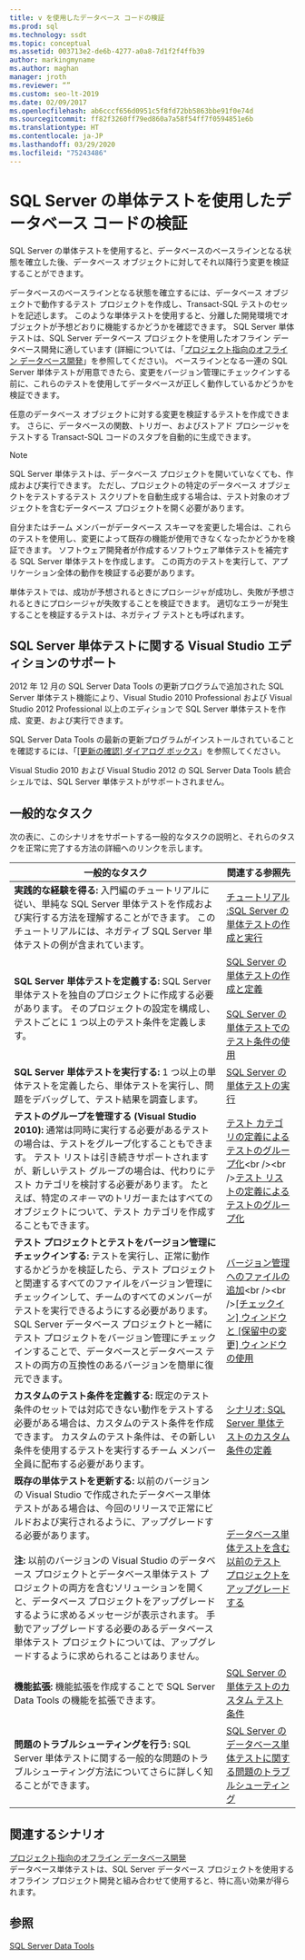 ```yaml
---
title: v を使用したデータベース コードの検証
ms.prod: sql
ms.technology: ssdt
ms.topic: conceptual
ms.assetid: 003713e2-de6b-4277-a0a8-7d1f2f4ffb39
author: markingmyname
ms.author: maghan
manager: jroth
ms.reviewer: “”
ms.custom: seo-lt-2019
ms.date: 02/09/2017
ms.openlocfilehash: ab6cccf656d0951c5f8fd72bb5863bbe91f0e74d
ms.sourcegitcommit: ff82f3260ff79ed860a7a58f54ff7f0594851e6b
ms.translationtype: HT
ms.contentlocale: ja-JP
ms.lasthandoff: 03/29/2020
ms.locfileid: "75243486"
---
```

# <a name="verifying-database-code-by-using-sql-server-unit-tests"></a>SQL Server の単体テストを使用したデータベース コードの検証

SQL Server の単体テストを使用すると、データベースのベースラインとなる状態を確立した後、データベース オブジェクトに対してそれ以降行う変更を検証することができます。  
  
データベースのベースラインとなる状態を確立するには、データベース オブジェクトで動作するテスト プロジェクトを作成し、Transact\-SQL テストのセットを記述します。 このような単体テストを使用すると、分離した開発環境でオブジェクトが予想どおりに機能するかどうかを確認できます。 SQL Server 単体テストは、SQL Server データベース プロジェクトを使用したオフライン データベース開発に適しています (詳細については、「[プロジェクト指向のオフライン データベース開発](../ssdt/project-oriented-offline-database-development.md)」を参照してください)。 ベースラインとなる一連の SQL Server 単体テストが用意できたら、変更をバージョン管理にチェックインする前に、これらのテストを使用してデータベースが正しく動作しているかどうかを検証できます。  
  
任意のデータベース オブジェクトに対する変更を検証するテストを作成できます。 さらに、データベースの関数、トリガー、およびストアド プロシージャをテストする Transact\-SQL コードのスタブを自動的に生成できます。  
  
> [!NOTE]  
> SQL Server 単体テストは、データベース プロジェクトを開いていなくても、作成および実行できます。 ただし、プロジェクトの特定のデータベース オブジェクトをテストするテスト スクリプトを自動生成する場合は、テスト対象のオブジェクトを含むデータベース プロジェクトを開く必要があります。  
  
自分またはチーム メンバーがデータベース スキーマを変更した場合は、これらのテストを使用し、変更によって既存の機能が使用できなくなったかどうかを検証できます。 ソフトウェア開発者が作成するソフトウェア単体テストを補完する SQL Server 単体テストを作成します。 この両方のテストを実行して、アプリケーション全体の動作を検証する必要があります。  
  
単体テストでは、成功が予想されるときにプロシージャが成功し、失敗が予想されるときにプロシージャが失敗することを検証できます。 適切なエラーが発生することを検証するテストは、ネガティブ テストとも呼ばれます。  
  
## <a name="visual-studio-editions-support-for-sql-server-unit-tests"></a>SQL Server 単体テストに関する Visual Studio エディションのサポート  
2012 年 12 月の SQL Server Data Tools の更新プログラムで追加された SQL Server 単体テスト機能により、Visual Studio 2010 Professional および Visual Studio 2012 Professional 以上のエディションで SQL Server 単体テストを作成、変更、および実行できます。  
  
SQL Server Data Tools の最新の更新プログラムがインストールされていることを確認するには、「[[更新の確認] ダイアログ ボックス](../ssdt/check-for-updates-dialog-box.md)」を参照してください。  
  
Visual Studio 2010 および Visual Studio 2012 の SQL Server Data Tools 統合シェルでは、SQL Server 単体テストがサポートされません。  
  
## <a name="common-tasks"></a>一般的なタスク  
次の表に、このシナリオをサポートする一般的なタスクの説明と、それらのタスクを正常に完了する方法の詳細へのリンクを示します。  
  
|一般的なタスク|関連する参照先|  
|----------------|----------------------|  
|**実践的な経験を得る:** 入門編のチュートリアルに従い、単純な SQL Server 単体テストを作成および実行する方法を理解することができます。 このチュートリアルには、ネガティブ SQL Server 単体テストの例が含まれています。|[チュートリアル :SQL Server の単体テストの作成と実行](../ssdt/walkthrough-creating-and-running-a-sql-server-unit-test.md)|  
|**SQL Server 単体テストを定義する:** SQL Server 単体テストを独自のプロジェクトに作成する必要があります。 そのプロジェクトの設定を構成し、テストごとに 1 つ以上のテスト条件を定義します。|[SQL Server の単体テストの作成と定義](../ssdt/creating-and-defining-sql-server-unit-tests.md)<br /><br />[SQL Server の単体テストでのテスト条件の使用](../ssdt/using-test-conditions-in-sql-server-unit-tests.md)|  
|**SQL Server 単体テストを実行する:** 1 つ以上の単体テストを定義したら、単体テストを実行し、問題をデバッグして、テスト結果を調査します。|[SQL Server の単体テストの実行](../ssdt/running-sql-server-unit-tests.md)|  
|**テストのグループを管理する (Visual Studio 2010):** 通常は同時に実行する必要があるテストの場合は、テストをグループ化することもできます。 テスト リストは引き続きサポートされますが、新しいテスト グループの場合は、代わりにテスト カテゴリを検討する必要があります。 たとえば、特定の*スキーマ*のトリガーまたはすべてのオブジェクトについて、テスト カテゴリを作成することもできます。|[テスト カテゴリの定義によるテストのグループ化](https://msdn.microsoft.com/library/dd286595(VS.100).aspx)<br /><br />[テスト リストの定義によるテストのグループ化](https://msdn.microsoft.com/library/dd286584(VS.100).aspx)|  
|**テスト プロジェクトとテストをバージョン管理にチェックインする:** テストを実行し、正常に動作するかどうかを検証したら、テスト プロジェクトと関連するすべてのファイルをバージョン管理にチェックインして、チームのすべてのメンバーがテストを実行できるようにする必要があります。 SQL Server データベース プロジェクトと一緒にテスト プロジェクトをバージョン管理にチェックインすることで、データベースとデータベース テストの両方の互換性のあるバージョンを簡単に復元できます。|[バージョン管理へのファイルの追加](https://msdn.microsoft.com/library/ms181374(VS.100).aspx)<br /><br />[[チェックイン] ウィンドウと [保留中の変更] ウィンドウの使用](https://msdn.microsoft.com/library/ms245462(VS.100).aspx)|  
|**カスタムのテスト条件を定義する:** 既定のテスト条件のセットでは対応できない動作をテストする必要がある場合は、カスタムのテスト条件を作成できます。 カスタムのテスト条件は、その新しい条件を使用するテストを実行するチーム メンバー全員に配布する必要があります。|[シナリオ: SQL Server 単体テストのカスタム条件の定義](https://msdn.microsoft.com/library/dd193282(VS.100).aspx)|  
|**既存の単体テストを更新する:** 以前のバージョンの Visual Studio で作成されたデータベース単体テストがある場合は、今回のリリースで正常にビルドおよび実行されるように、アップグレードする必要があります。<br /><br />**注:** 以前のバージョンの Visual Studio のデータベース プロジェクトとデータベース単体テスト プロジェクトの両方を含むソリューションを開くと、データベース プロジェクトをアップグレードするように求めるメッセージが表示されます。 手動でアップグレードする必要のあるデータベース単体テスト プロジェクトについては、アップグレードするように求められることはありません。|[データベース単体テストを含む以前のテスト プロジェクトをアップグレードする](../ssdt/upgrade-an-older-test-project-containing-database-unit-tests.md)|  
|**機能拡張:** 機能拡張を作成することで SQL Server Data Tools の機能を拡張できます。|[SQL Server の単体テストのカスタム テスト条件](../ssdt/custom-test-conditions-for-sql-server-unit-tests.md)|  
|**問題のトラブルシューティングを行う:** SQL Server 単体テストに関する一般的な問題のトラブルシューティング方法についてさらに詳しく知ることができます。|[SQL Server のデータベース単体テストに関する問題のトラブルシューティング](../ssdt/troubleshooting-sql-server-database-unit-testing-issues.md)|  
  
## <a name="related-scenarios"></a>関連するシナリオ  
[プロジェクト指向のオフライン データベース開発](../ssdt/project-oriented-offline-database-development.md)  
データベース単体テストは、SQL Server データベース プロジェクトを使用するオフライン プロジェクト開発と組み合わせて使用すると、特に高い効果が得られます。  
  
## <a name="see-also"></a>参照  
[SQL Server Data Tools](../ssdt/sql-server-data-tools.md)  
  
